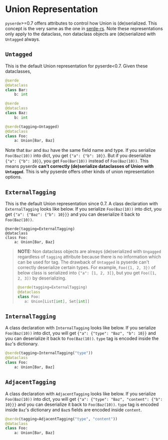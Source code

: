 # Union Representation

`pyserde`>=0.7 offers attributes to control how Union is (de)serialized. This concept is the very same as the one in [serde-rs](https://serde.rs/enum-representations.html). Note these representations only apply to the dataclass, non dataclass objects are (de)serialized with `Untagged` always.

## `Untagged`

This is the default Union representation for pyserde<0.7. Given these dataclasses,

```python
@serde
@dataclass
class Bar:
    b: int

@serde
@dataclass
class Baz:
    b: int

@serde(tagging=Untagged)
@dataclass
class Foo:
    a: Union[Bar, Baz]
```

Note that `Bar` and `Baz` have the same field name and type. If you serialize `Foo(Baz(10))` into dict, you get `{"a": {"b": 10}}`. But if you deserialize `{"a": {"b": 10}}`, you get `Foo(Bar(10))` instead of `Foo(Baz(10))`. This means pyserde **can't correctly (de)serialize dataclasses of Union with `Untagged`**. This is why pyserde offers other kinds of union representation options.

## `ExternalTagging`

This is the default Union representation since 0.7. A class declaration with `ExternalTagging` looks like below. If you serialize `Foo(Baz(10))` into dict, you get `{"a": {"Baz": {"b": 10}}}` and you can deserialize it back to `Foo(Baz(10))`. 

```
@serde(tagging=ExternalTagging)
@dataclass
class Foo:
    a: Union[Bar, Baz]
```

> **NOTE:** Non dataclass objects are alreays (de)serialized with `Ungagged` regardless of `tagging` attribute because there is no information which can be used for tag. The drawback of `Untagged` is pyserde can't correctly deserialize certain types. For example, `Foo({1, 2, 3})` of below class is serialized into `{"a": [1, 2, 3]}`, but you get `Foo([1, 2, 3])` by deserializing.
>
> ```python
> @serde(tagging=ExternalTagging)
> @dataclass
> class Foo:
>    a: Union[List[int], Set[int]]
> ```

## `InternalTagging`

A class declaration with `InternalTagging` looks like below. If you serialize `Foo(Baz(10))` into dict, you will get `{"a": {"type": "Baz", "b": 10}}` and you can deserialize it back to `Foo(Baz(10))`. `type` tag is encoded inside the `Baz`'s dictionary.

```python
@serde(tagging=InternalTagging("type"))
@dataclass
class Foo:
    a: Union[Bar, Baz]
```

## `AdjacentTagging`

A class declaration with `AdjacentTagging` looks like below. If you serialize `Foo(Baz(10))` into dict, you will get `{"a": {"type": "Baz", "content": {"b": 10}}}` and you can deserialize it back to `Foo(Baz(10))`. `type` tag is encoded inside `Baz`'s dictionary and `Baz`s fields are encoded inside `content`.

```python
@serde(tagging=AdjacentTagging("type", "content"))
@dataclass
class Foo:
    a: Union[Bar, Baz]
```